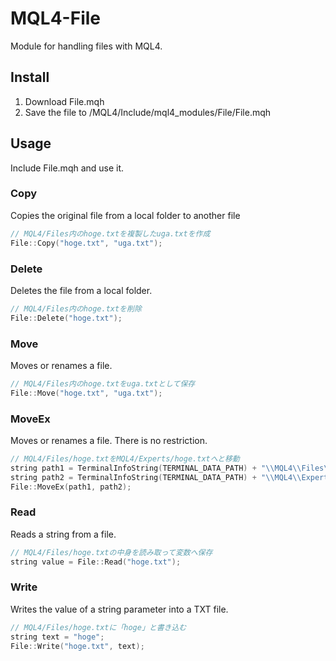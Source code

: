 # MQL4-File
Module for handling files with MQL4.


## Install
1. Download File.mqh
2. Save the file to /MQL4/Include/mql4_modules/File/File.mqh


## Usage
Include File.mqh and use it.

### Copy
Copies the original file from a local folder to another file
```cpp
// MQL4/Files内のhoge.txtを複製したuga.txtを作成
File::Copy("hoge.txt", "uga.txt");
```

### Delete
Deletes the file from a local folder.
```cpp
// MQL4/Files内のhoge.txtを削除
File::Delete("hoge.txt");
```

### Move
Moves or renames a file.
```cpp
// MQL4/Files内のhoge.txtをuga.txtとして保存
File::Move("hoge.txt", "uga.txt");
```

### MoveEx
Moves or renames a file. There is no restriction.
```cpp
// MQL4/Files/hoge.txtをMQL4/Experts/hoge.txtへと移動
string path1 = TerminalInfoString(TERMINAL_DATA_PATH) + "\\MQL4\\Files\\hoge.txt";
string path2 = TerminalInfoString(TERMINAL_DATA_PATH) + "\\MQL4\\Experts\\hoge.txt";
File::MoveEx(path1, path2);
```

### Read
Reads a string from a file.
```cpp
// MQL4/Files/hoge.txtの中身を読み取って変数へ保存
string value = File::Read("hoge.txt");
```

### Write
Writes the value of a string parameter into a TXT file.
```cpp
// MQL4/Files/hoge.txtに「hoge」と書き込む
string text = "hoge";
File::Write("hoge.txt", text);
```
